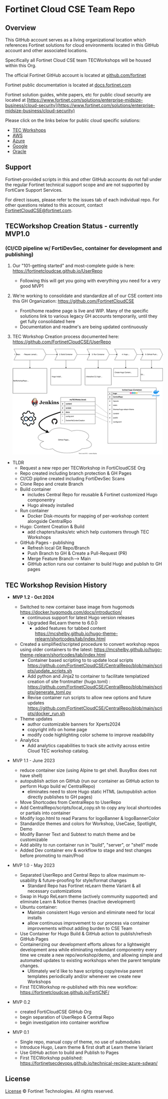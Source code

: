 # Fortinet Cloud CSE Team Repo

## Overview

This GitHub account serves as a living organizational location which references Fortinet solutions for cloud environments located in this GitHub account and other associated locations.

Specifically all Fortinet Cloud CSE team TECWorkshops will be housed within this Org.

The official Fortinet GitHub account is located at [github.com/fortinet](https://github.com/fortinet)

Fortinet public documentation is located at [docs.fortinet.com](https://docs.fortinet.com)

Fortinet solution guides, white papers, etc for public cloud security are located at [https://www.fortinet.com/solutions/enterprise-midsize-business/cloud-security](https://www.fortinet.com/solutions/enterprise-midsize-business/cloud-security)

Please click on the links below for public cloud specific solutions:
- [TEC Workshops](TECWorkshops/README.md)
- [AWS](AWS/README.md)
- [Azure](Azure/README.md)
- [Google](Google/README.md)
- [Oracle](Oracle/README.md)
  
## Support

Fortinet-provided scripts in this and other GitHub accounts do not fall under the regular Fortinet technical support scope and are not supported by FortiCare Support Services.

For direct issues, please refer to the issues tab of each individual repo.
For other questions related to this account, contact  [FortinetCloudCSE@fortinet.com](mailto:FortinetCloudCSE@fortinet.com).

## TECWorkshop Creation Status - currently MVP1.0 
### (CI/CD pipeline w/ FortiDevSec, container for development and publishing)
1. Our "101-getting started" and most-complete guide is here: https://fortinetcloudcse.github.io/UserRepo
   - Following this will get you going with everything you need for a very good MVP1
2. We're working to consolidate and standardize all of our CSE content into this GH Organization: https://github.com/FortinetCloudCSE
   - Front/home readme page is live and WIP.  Many of the specific solutions link to various legacy GH accounts temporarily, until they get fully consolidated here 
   - Documentation and readme's are being updated continuously
3. TEC Workshop Creation process documented here: https://github.com/FortinetCloudCSE/UserRepo
  
   ![FortiTechWorkshopFlow](https://github.com/FortinetCloudCSE/UserRepo/blob/main/content/FTNT-hugoFlow.drawio.svg?raw=true)

  - TLDR
     -  Request a new repo per TECWorkshop in FortiCloudCSE Org
       - Repo created including branch protection & GH Pages
       - CI/CD pipline created including FortiDevSec Scans
       - Clone Repo and create Branch
     - Build container
       - includes Central Repo for reusable & Fortinet customized Hugo componentry
       - Hugo already installed
     - Run container
       - Docker Disk-mounts for mapping of per-workshop content alongside CentralRpo
     - Hugo: Content Creation & Build
       - add chapters/tasks/etc which help customers through TEC Workshops
     - GitHub Pages - publishing
       - Refresh local Git Repo/Branch
       - Push Branch to GH & Create a Pull-Request (PR)
       - Merge Feature Branch--> Main
       - GitHub action runs our container to build Hugo and publish to GH pages

## TEC Workshop Revision History

- **MVP 1.2 - Oct 2024**
  - Switched to new container base image from hugomods https://docker.hugomods.com/docs/introduction/
    - continuous support for latest Hugo version releases
    - Upgraded ReLearn theme to 6.0.0
      - added features for tabbed content https://mcshelby.github.io/hugo-theme-relearn/shortcodes/tab/index.html
  - Created a simplified/scripted procedure to convert workshop repos using older containers to the latest: https://mcshelby.github.io/hugo-theme-relearn/shortcodes/tab/index.html
    - Container based scripting to to update local scripts https://github.com/FortinetCloudCSE/CentralRepo/blob/main/scripts/update_scripts.sh
    - Add python and Jinja2 to container to facilitate templatized creation of site frontmatter (hugo.toml) : https://github.com/FortinetCloudCSE/CentralRepo/blob/main/scripts/generate_toml.py
    - Revise container run scripts to allow new options and future updates https://github.com/FortinetCloudCSE/CentralRepo/blob/main/scripts/docker_run.sh
  - Theme updates
    - author customizable banners for Xperts2024
    - copyright info on home page
    - modify code highlighting color scheme to improve readability
  - Analytics
    - Add analytics capabilities to track site activity across entire Cloud TEC workshop catalog.
    
- MVP 1.1 - June 2023
    - reduce container size (using Alpine to get shell.  BusyBox does not have shell)
    - autopublish action on GitHub (run our container as GitHub action to perform Hugo build w/ CentralRepo)
      - eliminates need to store Hugo static HTML (autopublish action directly publishes to GH pages)
    - Move Shortcodes from CentralRepo to UserRepo
    - Add CentralRepo/scripts/local_copy.sh to copy any local shortcodes or partials into container
    - Modify logo.html to read Params for logoBanner & logoBannerColor
    - Standardize themes and colors for Workshop, UseCase, Spotlight, Demo
    - Modify Banner Text and Subtext to match theme and be customizable 
    - Add ability to run container run in "build", "server", or "shell" mode
    - Added Dev container env & workflow to stage and test changes before promoting to main/Prod
- MVP 1.0 - May 2023
  - Separated UserRepo and Central Repo to allow maximum re-usability & future-proofing for style/format changes
    - Standard Repo has Fortinet reLearn theme Variant & all necessary customizations
  - Swap in Hugo ReLearn theme (actively community supported) and eliminate Learn & Notice themes (inactive development)
  - Ubuntu container:
    - Maintain consistent Hugo version and eliminate need for local installs
    - allow continuous improvement to our process via container improvements without adding burden to CSE Team
  - Use Container for Hugo Build & GitHub action to publish/refresh GitHub Pages
  - Containerizing our development efforts allows for a lightweight development area while eliminating redundant componentry every time we create a new repo/workshop/demo, and allowing simple and automated updates to existing workshops when the parent template changes.
       - Ultimately we'd like to have scripting copy/revise parent templates periodically and/or whenever we create new Workshops  
  - First TECWorkshop re-published with this new workflow: https://fortinetcloudcse.github.io/FortiCNF/
- MVP 0.2
  - created FortiCloudCSE GitHub Org
  - begin separation of UserRepo & Central Repo
  - begin investigation into container workflow
- MVP 0.1
  - Single repo, manual copy of theme, no use of submodules
  - Introduce Hugo, Learn theme & first draft at Learn theme Variant
  - Use GitHub action to build and Publish to Pages
  - First TECWorkshop published: https://fortinetsecdevops.github.io/technical-recipe-azure-sdwan/



## License

[License](LICENSE) © Fortinet Technologies. All rights reserved.
